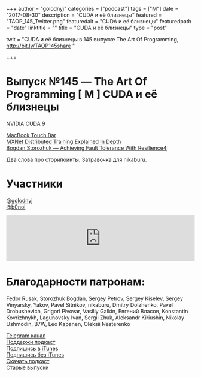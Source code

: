 +++
author = "golodnyj"
categories = ["podcast"]
tags = ["M"]
date = "2017-08-30"
description = "CUDA и её близнецы"
featured = "TAOP_145_Twitter.png"
featuredalt = "CUDA и её близнецы"
featuredpath = "date"
linktitle = ""
title = "CUDA и её близнецы"
type = "post"

twit = "CUDA и её близнецы в 145 выпуске The Art Of Programming, http://bit.ly/TAOP145share "

+++
# Выпуск №145 — The Art Of Programming [ M ] CUDA и её близнецы

NVIDIA CUDA 9  
  
[MacBook Touch Bar](http://bit.ly/TAOP145jb)  
[MXNet Distributed Training Explained In Depth](http://bit.ly/TAOP145mxnet)   
[Bogdan Storozhuk — Achieving Fault Tolerance With Resilience4j](http://bit.ly/TAOP145bs)  
  
Два слова про сторипоинты. Затравочка для nikaburu.  

# Участники
[@golodnyj](https://twitter.com/golodnyj/)  
[@b0noi](https://twitter.com/b0noi)  

<iframe title="Выпуск №145 — The Art Of Programming [ M ] CUDA и её близнецы" src="https://www.podbean.com/media/player/mshur-71247d?from=usersite&skin=1&share=1&fonts=Helvetica&auto=0&download=1&version=1" height="122" width="100%" style="border: none;" scrolling="no" data-name="pb-iframe-player"></iframe>

# Благодарности патронам: 
Fedor Rusak, Storozhuk Bogdan, Sergey Petrov, Sergey Kiselev, Sergey Vinyarsky, Yakov, Pavel Sitnikov, nikaburu, Dmitry Dolzhenko, Pavel Drobushevich, Grigori Pivovar, Vasiliy Galkin, Евгений Власов, Konstantin Kovrizhnykh, Lagunovsky Ivan, Sergii Zhuk, Aleksandr Kiriushin, Nikolay Ushmodin, B7W, Leo Kapanen, Oleksii Nesterenko

[Telegram канал](http://bit.ly/taoplive)  
[Поддержи подкаст](http://bit.ly/TAOPpatron)  
[Подпишись в iTunes](http://bit.ly/TAOPiTunes)  
[Подпишись без iTunes](http://bit.ly/TAOPrss)   
[Скачать подкаст](http://bit.ly/TAOP145mp3)  
[Старые выпуски](http://bit.ly/oldtaop)